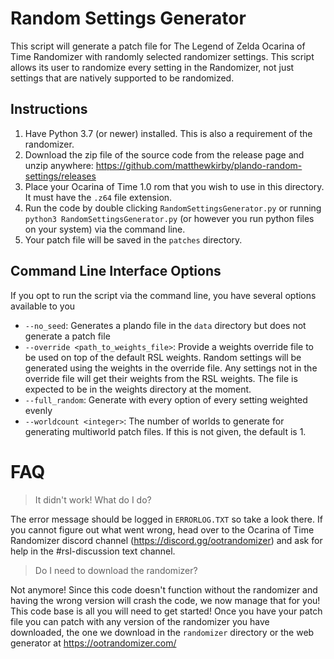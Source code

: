 # Random Settings Generator
This script will generate a patch file for The Legend of Zelda Ocarina of Time Randomizer with randomly selected randomizer settings.
This script allows its user to randomize every setting in the Randomizer, not just settings that are natively supported to be randomized.

## Instructions
1. Have Python 3.7 (or newer) installed. This is also a requirement of the randomizer.
2. Download the zip file of the source code from the release page and unzip anywhere: https://github.com/matthewkirby/plando-random-settings/releases
3. Place your Ocarina of Time 1.0 rom that you wish to use in this directory. It must have the `.z64` file extension.
4. Run the code by double clicking `RandomSettingsGenerator.py` or running `python3 RandomSettingsGenerator.py` (or however you run python files on your system) via the command line.
5. Your patch file will be saved in the `patches` directory.

## Command Line Interface Options
If you opt to run the script via the command line, you have several options available to you
- `--no_seed`: Generates a plando file in the `data` directory but does not generate a patch file
- `--override <path_to_weights_file>`: Provide a weights override file to be used on top of the default RSL weights. Random settings will be generated using the weights in the override file. Any settings not in the override file will get their weights from the RSL weights. The file is expected to be in the weights directory at the moment.
- `--full_random`: Generate with every option of every setting weighted evenly
- `--worldcount <integer>`: The number of worlds to generate for generating multiworld patch files. If this is not given, the default is 1.

# FAQ
> It didn't work! What do I do?

The error message should be logged in `ERRORLOG.TXT` so take a look there. If you cannot figure out what went wrong, head over to the Ocarina of Time Randomizer discord channel (https://discord.gg/ootrandomizer) and ask for help in the #rsl-discussion text channel.


> Do I need to download the randomizer?

Not anymore! Since this code doesn't function without the randomizer and having the wrong version will crash the code, we now manage that for you! This code base is all you will need to get started! Once you have your patch file you can patch with any version of the randomizer you have downloaded, the one we download in the `randomizer` directory or the web generator at https://ootrandomizer.com/
